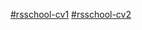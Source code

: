  [#rsschool-cv1](https://vasiliyalex.github.io/rsschool-cv/cv)
 [#rsschool-cv2](https://vasiliyalex.github.io/rsschool-cv)